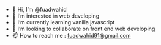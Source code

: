 - 👋 Hi, I’m @fuadwahid
- 👀 I’m interested in web developing
- 🌱 I’m currently learning vanilla javascript
- 💞️ I’m looking to collaborate on front end web developing
- 📫 How to reach me : fuadwahid91@gmail.com

<!---
fuadwahid/fuadwahid is a ✨ special ✨ repository because its `README.md` (this file) appears on your GitHub profile.
You can click the Preview link to take a look at your changes.
--->
